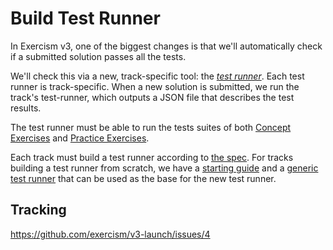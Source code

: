 # Build Test Runner

In Exercism v3, one of the biggest changes is that we'll automatically check if a submitted solution passes all the tests.

We'll check this via a new, track-specific tool: the [_test runner_](https://github.com/exercism/v3-docs/tree/master/anatomy/track-tooling/test-runners). Each test runner is track-specific. When a new solution is submitted, we run the track's test-runner, which outputs a JSON file that describes the test results.

The test runner must be able to run the tests suites of both [Concept Exercises](https://github.com/exercism/v3-docs/blob/master/product/concept-exercises.md) and [Practice Exercises](https://github.com/exercism/v3-docs/blob/master/product/practice-exercises.md).

Each track must build a test runner according to [the spec](https://github.com/exercism/v3-docs/blob/master/anatomy/track-tooling/test-runners/interface.md). For tracks building a test runner from scratch, we have a [starting guide](https://github.com/exercism/v3-docs/blob/master/anatomy/track-tooling/test-runners/creating-from-scratch.md) and a [generic test runner](https://github.com/exercism/generic-test-runner/) that can be used as the base for the new test runner.

## Tracking

https://github.com/exercism/v3-launch/issues/4
